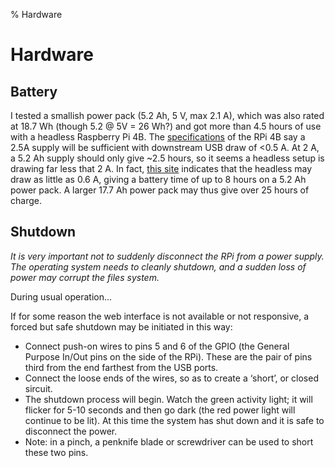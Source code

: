 % Hardware

# Hardware

## Battery

I tested a smallish power pack (5.2 Ah, 5 V, max 2.1 A), which was
also rated at 18.7 Wh (though 5.2 @ 5V = 26 Wh?) and got more than 4.5
hours of use with a headless Raspberry Pi 4B. The
[specifications](https://www.raspberrypi.org/products/raspberry-pi-4-model-b/specifications/)
of the RPi 4B say a 2.5A supply will be sufficient with downstream USB
draw of <0.5 A. At 2 A, a 5.2 Ah supply should only give ~2.5 hours,
so it seems a headless setup is drawing far less that 2 A. In fact,
[this site](https://raspi.tv/2019/how-much-power-does-the-pi4b-use-power-measurements)
indicates that the headless may draw as little as 0.6 A, giving a
battery time of up to 8 hours on a 5.2 Ah power pack. A larger 17.7 Ah
power pack may thus give over 25 hours of charge.

## Shutdown

_It is very important not to suddenly disconnect the RPi from a power
supply. The operating system needs to cleanly shutdown, and a sudden
loss of power may corrupt the files system._

During usual operation...

If for some reason the web interface is not available or not
responsive, a forced but safe shutdown may be initiated in this way:

 * Connect push-on wires to pins 5 and 6 of the GPIO (the General
   Purpose In/Out pins on the side of the RPi). These are the pair of
   pins third from the end farthest from the USB ports.
 * Connect the loose ends of the wires, so as to create a ‘short’, or
   closed sircuit.
 * The shutdown process will begin. Watch the green activity light; it
   will flicker for 5-10 seconds and then go dark (the red power light
   will continue to be lit). At this time the system has shut down and
   it is safe to disconnect the power.
 * Note: in a pinch, a penknife blade or screwdriver can be used to
   short these two pins.


